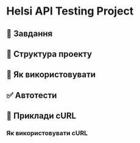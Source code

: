 # Helsi API Testing Project

## 📌 Завдання

## 📂 Структура проекту

## 🚀 Як використовувати

## ✅ Автотести

## 🔹 Приклади cURL

### Як використовувати cURL